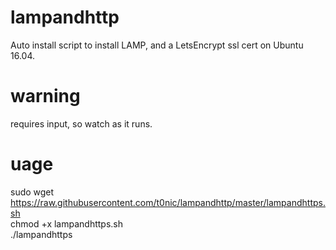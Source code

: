 # lampandhttp
Auto install script to install LAMP, and a LetsEncrypt ssl cert on Ubuntu 16.04.

# warning
requires input, so watch as it runs.

# uage
sudo wget https://raw.githubusercontent.com/t0nic/lampandhttp/master/lampandhttps.sh <br>
chmod +x lampandhttps.sh <br>
./lampandhttps <br>
